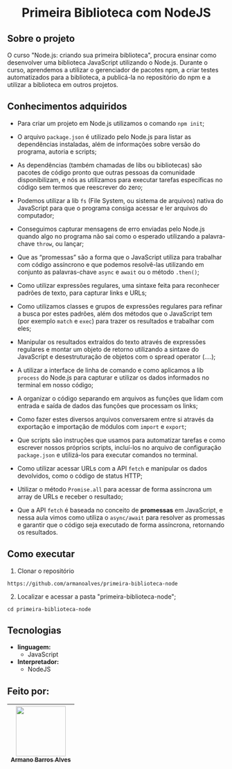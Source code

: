 # <p align="center" > Primeira Biblioteca com NodeJS </p> 

## Sobre o projeto

O curso "Node.js: criando sua primeira biblioteca", procura ensinar como desenvolver uma biblioteca JavaScript utilizando o Node.js. Durante o curso, aprendemos a utilizar o gerenciador de pacotes npm, a criar testes automatizados para a biblioteca, a publicá-la no repositório do npm e a utilizar a biblioteca em outros projetos.

## Conhecimentos adquiridos

- Para criar um projeto em Node.js utilizamos o comando `npm init`;

- O arquivo `package.json` é utilizado pelo Node.js para listar as dependências instaladas, além de informações sobre versão do programa, autoria e scripts;

- As dependências (também chamadas de libs ou bibliotecas) são pacotes de código pronto que outras pessoas da comunidade disponibilizam, e nós as utilizamos para executar tarefas específicas no código sem termos que reescrever do zero;

- Podemos utilizar a lib `fs` (File System, ou sistema de arquivos) nativa do JavaScript para que o programa consiga acessar e ler arquivos do computador;

- Conseguimos capturar mensagens de erro enviadas pelo Node.js quando algo no programa não sai como o esperado utilizando a palavra-chave `throw`, ou lançar;

- Que as “promessas” são a forma que o JavaScript utiliza para trabalhar com código assíncrono e que podemos resolvê-las utilizando em conjunto as palavras-chave `async` e `await` ou o método `.then()`;

- Como utilizar expressões regulares, uma sintaxe feita para reconhecer padrões de texto, para capturar links e URLs;

- Como utilizamos classes e grupos de expressões regulares para refinar a busca por estes padrões, além dos métodos que o JavaScript tem (por exemplo `match` e `exec`) para trazer os resultados e trabalhar com eles;

- Manipular os resultados extraídos do texto através de expressões regulares e montar um objeto de retorno utilizando a sintaxe do JavaScript e desestruturação de objetos com o spread operator (....);

- A utilizar a interface de linha de comando e como aplicamos a lib `process` do Node.js para capturar e utilizar os dados informados no terminal em nosso código;

- A organizar o código separando em arquivos as funções que lidam com entrada e saída de dados das funções que processam os links;

- Como fazer estes diversos arquivos conversarem entre si através da exportação e importação de módulos com `import` e `export`;

- Que scripts são instruções que usamos para automatizar tarefas e como escrever nossos próprios scripts, incluí-los no arquivo de configuração `package.json` e utilizá-los para executar comandos no terminal.

- Como utilizar acessar URLs com a API `fetch` e manipular os dados devolvidos, como o código de status HTTP;

- Utilizar o método `Promise.all` para acessar de forma assíncrona um array de URLs e receber o resultado;

- Que a API `fetch` é baseada no conceito de **promessas** em JavaScript, e nessa aula vimos como utiliza o `async/await` para resolver as promessas e garantir que o código seja executado de forma assíncrona, retornando os resultados.

## Como executar
1. Clonar o repositório

  ```
  https://github.com/armanoalves/primeira-biblioteca-node
  ```

2. Localizar e acessar a pasta "primeira-biblioteca-node";

  ```
  cd primeira-biblioteca-node
  ```

## Tecnologias

  * **linguagem:**  
    * JavaScript
  * **Interpretador:**
    * NodeJS

## Feito por: 

| [<img src="https://avatars.githubusercontent.com/armanoalves" width=115><br><sub>Armano Barros Alves</sub>](https://github.com/armanoalves) |
| :---: |
